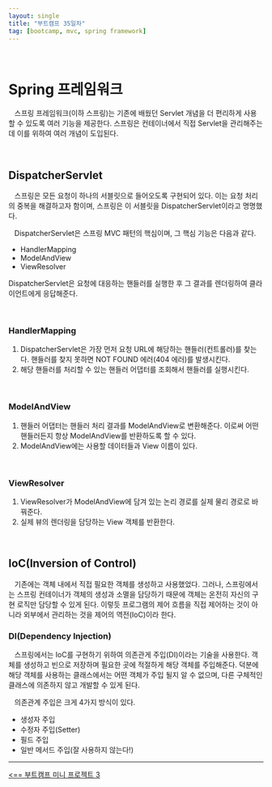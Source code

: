 ```yaml
---
layout: single
title: "부트캠프 35일차"
tag: [bootcamp, mvc, spring framework]
---
```


<br>

# Spring 프레임워크

&nbsp;&nbsp; 스프링 프레임워크(이하 스프링)는 기존에 배웠던 Servlet 개념을 더 편리하게 사용 할 수 있도록 여러 기능을 제공한다.
스프링은 컨테이너에서 직접 Servlet을 관리해주는데 이를 위하여 여러 개념이 도입된다.

<br>

## DispatcherServlet

&nbsp;&nbsp; 스프링은 모든 요청이 하나의 서블릿으로 들어오도록 구현되어 있다.
이는 요청 처리의 중복을 해결하고자 함이며, 스프링은 이 서블릿을 DispatcherServlet이라고 명명했다.

&nbsp;&nbsp; DispatcherServlet은 스프링 MVC 패턴의 핵심이며, 그 핵심 기능은 다음과 같다.

- HandlerMapping
- ModelAndView
- ViewResolver

DispatcherServlet은 요청에 대응하는 핸들러를 실행한 후 그 결과를 렌더링하여 클라이언트에게 응답해준다.

<br>

### HandlerMapping

1. DispatcherServlet은 가장 먼저 요청 URL에 해당하는 핸들러(컨트롤러)를 찾는다. 핸들러를 찾지 못하면 NOT FOUND 에러(404 에러)를 발생시킨다.
2. 해당 핸들러를 처리할 수 있는 핸들러 어댑터를 조회해서 핸들러를 실행시킨다.

<br>

### ModelAndView

1. 핸들러 어댑터는 핸들러 처리 결과를 ModelAndView로 변환해준다. 이로써 어떤 핸들러든지 항상 ModelAndView를 반환하도록 할 수 있다.
2. ModelAndView에는 사용할 데이터들과 View 이름이 있다.

<br>

### ViewResolver

1. ViewResolver가 ModelAndView에 담겨 있는 논리 경로를 실제 물리 경로로 바꿔준다.
2. 실제 뷰의 렌더링을 담당하는 View 객체를 반환한다.

<br>

## IoC(Inversion of Control)

&nbsp;&nbsp; 기존에는 객체 내에서 직접 필요한 객체를 생성하고 사용했었다.
그러나, 스프링에서는 스프링 컨테이너가 객체의 생성과 소멸을 담당하기 때문에 객체는 온전히 자신의 구현 로직만 담당할 수 있게 된다.
이렇듯 프로그램의 제어 흐름을 직접 제어하는 것이 아니라 외부에서 관리하는 것을 제어의 역전(IoC)이라 한다.

### DI(Dependency Injection)

&nbsp;&nbsp; 스프링에서는 IoC를 구현하기 위하여 의존관게 주입(DI)이라는 기술을 사용한다.
객체를 생성하고 빈으로 저장하며 필요한 곳에 적절하게 해당 객체를 주입해준다. 덕분에 해당 객체를 사용하는 클래스에서는 어떤 객체가 주입 될지 알 수 없으며, 다른 구체적인 클래스에 의존하지 않고 개발할 수 있게 된다.

&nbsp;&nbsp; 의존관계 주입은 크게 4가지 방식이 있다.

- 생성자 주입
- 수정자 주입(Setter)
- 필드 주입
- 일반 메서드 주입(잘 사용하지 않는다!)

---
[<== 부트캠프 미니 프로젝트 3](/bootcamp-miniproject3-shopping_mall)